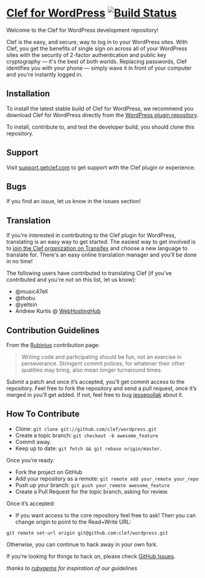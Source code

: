 # [Clef for WordPress](http://wordpress.org/plugins/wpclef/) [![Build Status](https://travis-ci.org/clef/clef-wordpress.svg?branch=master)](https://travis-ci.org/clef/clef-wordpress)

Welcome to the Clef for WordPress development repository!

Clef is the easy, and secure, way to log in to your WordPress sites. With Clef, you get the benefits of single sign on across all of your WordPress sites with the security of 2-factor authentication and public key cryptography — it's the best of both worlds. Replacing passwords, Clef identifies you with your phone — simply wave it in front of your computer and you're instantly logged in.

## Installation

To install the latest stable build of Clef for WordPress, we recommend you download Clef for WordPress directly from the [WordPress plugin repository](http://wordpress.org/plugins/wpclef/).

To install, contribute to, and test the developer build, you should clone this repository.

## Support

Visit [support.getclef.com](http://support.getclef.com) to get support with the Clef plugin or experience.

## Bugs

If you find an issue, let us know in the issues section!

## Translation

If you're interested in contributing to the Clef plugin for WordPress, translating is an easy way to get started. The easiest way to get involved is to [join the Clef organization on Transifex](https://www.transifex.com/projects/p/wpclef/) and choose a new language to translate for. There's an easy online translation manager and you'll be done in no time!

The following users have contributed to translating Clef (if you've contributed and you're not on this list, let us know):

* @music47ell
* @thobu
* @yeltsin
* Andrew Kurtis @ [WebHostingHub](http://www.webhostinghub.com/)

## Contribution Guidelines

From the [Rubinius](http://rubini.us/) contribution page:

> Writing code and participating should be fun, not an exercise in
> perseverance. Stringent commit polices, for whatever their other
> qualities may bring, also mean longer turnaround times.

Submit a patch and once it’s accepted, you’ll get commit access to the
repository. Feel free to fork the repository and send a pull request,
once it’s merged in you’ll get added. If not, feel free to bug
[jessepollak](http://github.com/jessepollak) about it.

How To Contribute
-----------------

* Clone: `git clone git://github.com/clef/wordpress.git`
* Create a topic branch: `git checkout -b awesome_feature`
* Commit away.
* Keep up to date: `git fetch && git rebase origin/master`.

Once you’re ready:

* Fork the project on GitHub
* Add your repository as a remote: `git remote add your_remote your_repo`
* Push up your branch: `git push your_remote awesome_feature`
* Create a Pull Request for the topic branch, asking for review.

Once it’s accepted:

* If you want access to the core repository feel free to ask! Then you
can change origin to point to the Read+Write URL:

```
git remote set-url origin git@github.com:clef/wordpress.git
```

Otherwise, you can continue to hack away in your own fork.

If you’re looking for things to hack on, please check 
[GitHub Issues](http://github.com/clef/wordpress/issues). 

*thanks to [rubygems](https://github.com/rubygems/rubygems.org) for inspiration of our guidelines*
